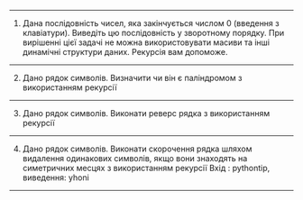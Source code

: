 __________________________________________________________________________________________________________________________
1.	Дана послідовність чисел, яка закінчується числом 0 (введення з клавіатури).
Виведіть цю послідовність у зворотному порядку.
При вирішенні цієї задачі не можна використовувати масиви та інші динамічні структури даних.
Рекурсія вам допоможе.
__________________________________________________________________________________________________________________________
2.	Дано рядок символів. Визначити чи він є паліндромом з використанням рекурсії
__________________________________________________________________________________________________________________________
3.	Дано рядок символів. Виконати реверс рядка з використанням рекурсії
__________________________________________________________________________________________________________________________
4.	Дано рядок символів. Виконати скорочення рядка шляхом видалення одинакових символів, якщо вони знаходять на симетричних месцях з використанням рекурсії
Вхід : pythontip, виведення: yhoni
__________________________________________________________________________________________________________________________

